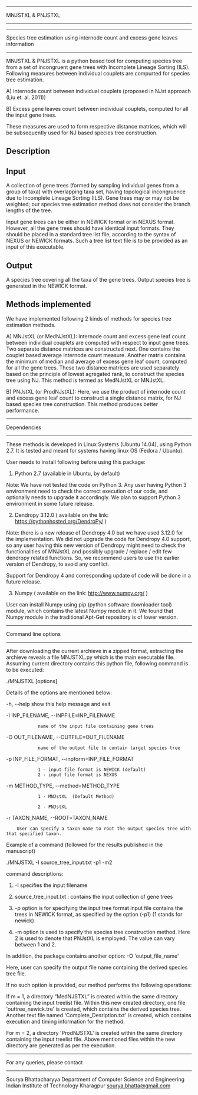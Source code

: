 *********************************
MNJSTXL & PNJSTXL
*********************************

******************************
Species tree estimation using internode count and excess gene leaves information
******************************

MNJSTXL & PNJSTXL is a python based tool for computing species tree from a set of incongruent gene trees 
with Incomplete Lineage Sorting (ILS). Following measures between individual couplets are compurted 
for species tree estimation.

A) Internode count between individual couplets (proposed in NJst approach (Liu et. al. 2011))

B) Excess gene leaves count between individual couplets, computed for all the input gene trees.

These measures are used to form respective distance matrices, which will be subsequently used for NJ 
based species tree construction.

Description
-----------------------

Input
-----------

A collection of gene trees (formed by sampling individual genes from a group of taxa) 
with overlapping taxa set, having topological incongruence 
due to Incomplete Lineage Sorting (ILS). Gene trees may or may not be weighted; our species tree estimation method 
does not consider the branch lengths of the tree.

Input gene trees can be either in NEWICK format or in NEXUS format. 
However, all the gene trees should have identical input formats. They should be placed in a 
standard tree list file, according to the syntax of NEXUS or NEWICK formats. Such a tree list 
text file is to be provided as an input of this executable.

Output
--------

A species tree covering all the taxa of the gene trees. Output species tree 
is generated in the NEWICK format.

Methods implemented
------------------------------

We have implemented following 2 kinds of methods for species tree estimation methods.

A) MNJstXL (or MedNJstXL): Internode count and excess gene leaf count between individual couplets are 
computed with respect to input gene trees. Two separate distance matrices are constructed next. One contains 
the couplet based average internode count measure. Another matrix contains the minimum of 
median and average of excess gene leaf count, computed for all the gene trees. These two distance matrices 
are used separately based on the principle of lowest agregated rank, to construct the species tree using NJ.
This method is termed as MedNJstXL or MNJstXL.

B) PNJstXL (or ProdNJstXL): Here, we use the product of internode count and 
excess gene leaf count to construct a single distance matrix, 
for NJ based species tree construction. This method produces better performance.

*********************************
Dependencies
*********************************

These methods is developed in Linux Systems (Ubuntu 14.04), using Python 2.7. It is tested and meant for systems 
having linux OS (Fedora / Ubuntu).

User needs to install following before using this package:

1) Python 2.7 (available in Ubuntu, by default) 

Note: We have not tested the code on Python 3. Any user having Python 3 environment need to 
check the correct execution of our code, and optionally needs to upgrade it accordingly.
We plan to support Python 3 environment in some future release.

2) Dendropy 3.12.0 ( available on the link: https://pythonhosted.org/DendroPy/ ) 

Note: there is a new release of Dendropy 4.0 but we have used 3.12.0 for the implementation. We 
did not upgrade the code for Dendropy 4.0 support, so any user having this new version of Dendropy 
might need to check the functionalities of MNJstXL and possibly upgrade / replace / edit few 
dendropy related functions. So, we recommend users to use the earlier version of Dendropy, to avoid any conflict.

Support for Dendropy 4 and corresponding update of code will be done in a future release.

3) Numpy ( available on the link: http://www.numpy.org/ )

User can install Numpy using pip (python software downloader tool) module, which contains the latest 
Numpy module in it. We found that Numpy module in the traditional Apt-Get repository is of lower version.

***************
Command line options
****************

After downloading the current archieve in a zipped format, extracting the archieve reveals a file MNJSTXL.py which 
is the main executable file. Assuming current directory contains this python file, 
following command is to be executed:

./MNJSTXL [options]

Details of the options are mentioned below:

-h, --help show this help message and exit

-I INP_FILENAME, --INPFILE=INP_FILENAME

                name of the input file containing gene trees

-O OUT_FILENAME, --OUTFILE=OUT_FILENAME

                name of the output file to contain target species tree

-p INP_FILE_FORMAT, --inpform=INP_FILE_FORMAT

                1 - input file format is NEWICK (default)
                2 - input file format is NEXUS

-m METHOD_TYPE, --method=METHOD_TYPE

                1 - MNJstXL  (Default Method)  

                2 - PNJstXL 

-r TAXON_NAME, --ROOT=TAXON_NAME

		User can specify a taxon name to root the output species tree with that specified taxon.


Example of a command (followed for the results published in the manuscript)

./MNJSTXL -I source_tree_input.txt -p1 -m2

command descriptions:

1) -I specifies the input filename

2) source_tree_input.txt : contains the input collection of gene trees

3) -p option is for specifying the input tree format input file contains the trees in NEWICK format, 
as specified by the option (-p1) (1 stands for newick)

4) -m option is used to specify the species tree construction method. 
Here 2 is used to denote that PNJstXL is employed. The value can vary between 1 and 2.

In addition, the package contains another option: -O 'output_file_name'

Here, user can specify the output file name containing the derived species tree file.

If no such option is provided, our method performs the following operations:

If m = 1, a directory “MedNJSTXL” is created within the same directory containing the input treelist file. 
Within this new created directory, one file 'outtree_newick.tre' is created, which contains the derived species tree. 
Another text file named 'Complete_Desription.txt' is created, which contains execution and timing information 
for the method. 

For m = 2,  a directory 'ProdNJSTXL' is created within 
the same directory containing the input treelist file. Above mentioned files within the new directory are 
generated as per the execution.

*********************************
For any queries, please contact
*********************************

Sourya Bhattacharyya 
Department of Computer Science and Engineering
Indian Institute of Technology Kharagpur
<sourya.bhatta@gmail.com>



